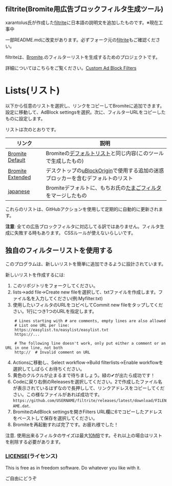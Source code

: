 ## filtrite(Bromite用広告ブロックフィルタ生成ツール)
xarantolus氏が作成した[filtrite](https://github.com/xarantolus/filtrite)に日本語の説明文を追加したものです。※現在工事中

一部README.mdに改変があります。必ずフォーク元の[filtrite](https://github.com/xarantolus/filtrite)もご確認ください。

filtriteは、[Bromite](https://www.bromite.org/).のフィルターリストを生成するためのプロジェクトです。

詳細についてはこちらをご覧ください。[Custom Ad Block Filters](https://www.bromite.org/custom-filters) 

# Lists(リスト)
以下から任意のリストを選択し、リンクをコピーしてBromiteに追加できます。 設定に移動して、AdBlock settingsを選択。次に、フィルターURLをコピーしたものに設定します。

リストは次のとおりです。


| リンク | 説明 |
| ------ | ------|
| [Bromite Default](https://github.com/mikadukiken/filtrite-japanese/releases/latest/download/bromite-default.dat) | Bromiteの[デフォルトリスト](https://github.com/bromite/filters)と同じ内容(このツールで生成したもの) |
| [Bromite Extended](https://github.com/mikadukiken/filtrite-japanese/releases/latest/download/bromite-extended.dat) | デスクトップの[uBlockOrigin](https://github.com/gorhill/uBlock)で使用する追加の迷惑ブロッカーを含むデフォルトのリスト |
| [japanese](https://github.com/mikadukiken/filtrite-japanese/releases/latest/download/bromite-default+tamago.dat) | Bromiteデフォルトに、もちお氏の[たまごフィルタ](https://raw.githubusercontent.com/eEIi0A5L/adblock_filter/master/tamago_filter.txt)をマージしたもの|

これらのリストは、GitHubアクションを使用して定期的に自動的に更新されます。

**注意**: 全ての広告ブロックフィルタに対応してる訳ではありません。フィルタ生成に失敗する時もあります。
CSSルールが使えないらしいです。


## 独自のフィルターリストを使用する
このプログラムは、新しいリストを簡単に追加できるように設計されています。

新しいリストを作成するには:

1. このリポジトリをフォークしてください。
2. lists→add file→Create new fileを選択して、txtファイルを作成します。ファイル名を入力してください(例:Myfilter.txt)
3. 使用したいフィルタのURLをコピペしてCommit new fileをタップしてください。1行につき1つのURLを指定します。
```
    # Lines starting with # are comments, empty lines are also allowed
    # List one URL per line:
    https://easylist.to/easylist/easylist.txt
    https://...

    # The following line doesn't work, only put either a comment or an URL in one line, not both
    http://  # Invalid comment on URL
 ```
4. Actionsに移動し、Select workflow→Build filterlists→Enable workflowを選択してしばらくお待ちください。
5. 黄色のクルクルが止まるまで待ちましょう。緑の✔が出たら成功です！
6. Codeに戻り右側のReleasesを選択してください。2で作成したファイル名が表示されているはずなので長押しして、リンクアドレスをコピーしてください。この様なファイルがあれば成功です。 `https://github.com/USERNAME/filtrite/releases/latest/download/FILENAME.dat`. 
7. BromiteのAdBlock settingsを開きFilters URL欄に6でコピーしたアドレスをペーストして保存を選択してください。
8. Bromiteを再起動すれば完了です。お疲れ様でした！

注意. 使用出来るフィルタのサイズは最大[10MB](https://github.com/bromite/bromite/blob/e5771ef891cf01dd5aeaaec5e092841929a9a541/build/patches/Bromite-AdBlockUpdaterService.patch#L1152-L1153)です。それ以上の場合はリストを削除する必要があります。
### [LICENSE](LICENSE)(ライセンス)
This is free as in freedom software. Do whatever you like with it.

ご自由にどうぞ
